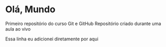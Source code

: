 # Olá, Mundo
 Primeiro repositório  do curso Git e GitHub
 Repositório criado durante uma aula ao vivo

 Essa linha  eu adicionei diretamente por aqui
